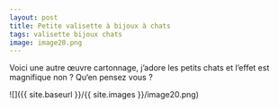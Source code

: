 ```yaml
---
layout: post
title: Petite valisette à bijoux à chats
tags: valisette bijoux chats
image: image20.png
---
```

Voici une autre œuvre cartonnage, j’adore les petits chats et l’effet est magnifique non ? Qu‘en pensez vous ?

![]({{ site.baseurl }}/{{ site.images }}/image20.png)


